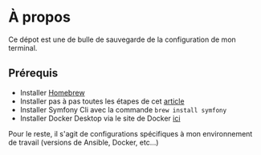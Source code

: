 # À propos
Ce dépot est une de bulle de sauvegarde de la configuration de mon terminal.

## Prérequis
- Installer [Homebrew](https://brew.sh/index_fr)
- Installer pas à pas toutes les étapes de cet [article](https://dev.to/netguru/howto-my-terminal-shell-setup-hyper-js-zsh-starship-2j2k)
- Installer Symfony Cli avec la commande `brew install symfony`
- Installer Docker Desktop via le site de Docker [ici](https://www.docker.com/products/docker-desktop)

Pour le reste, il s'agit de configurations spécifiques à mon environnement de travail (versions de Ansible, Docker, etc...)
